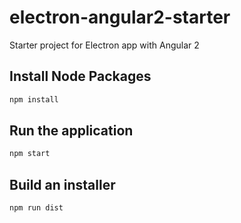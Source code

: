 # electron-angular2-starter
Starter project for Electron app with Angular 2

## Install Node Packages

```bash
npm install
```

## Run the application

```bash
npm start
```

## Build an installer

```bash
npm run dist
```